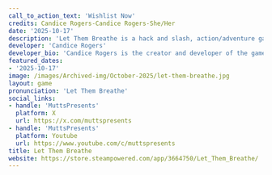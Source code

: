 ```yaml
---
call_to_action_text: 'Wishlist Now'
credits: Candice Rogers-Candice Rogers-She/Her
date: '2025-10-17'
description: 'Let Them Breathe is a hack and slash, action/adventure game that takes place decades in the future after a zombie apocalypse. Seoul, South Korea is in the mist of rebuilding, join 5 as you navigate this new dystopian yet modern side of Seoul.'
developer: 'Candice Rogers'
developer_bio: 'Candice Rogers is the creator and developer of the game Let Them Breathe; she graduated from St. Edwards University with a BA in theatre and UT with a certificate in Cyber Security. '
featured_dates:
- '2025-10-17'
image: /images/Archived-img/October-2025/let-them-breathe.jpg
layout: game
pronunciation: 'Let Them Breathe'
social_links:
- handle: 'MuttsPresents'
  platform: X
  url: https://x.com/muttspresents
- handle: 'MuttsPresents'
  platform: Youtube
  url: https://www.youtube.com/c/muttspresents
title: Let Them Breathe
website: https://store.steampowered.com/app/3664750/Let_Them_Breathe/
---
```

